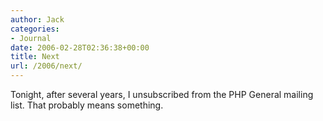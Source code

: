 ```yaml
---
author: Jack
categories:
- Journal
date: 2006-02-28T02:36:38+00:00
title: Next
url: /2006/next/
---
```


Tonight, after several years, I unsubscribed from the PHP General mailing list. That probably means something.